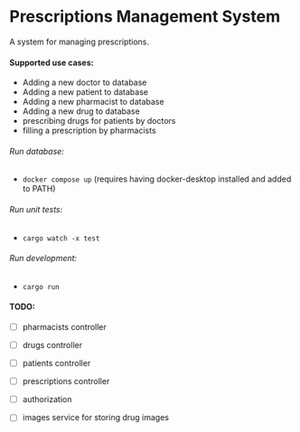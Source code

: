 # Prescriptions Management System

A system for managing prescriptions.

#### Supported use cases:
- Adding a new doctor to database
- Adding a new patient to database
- Adding a new pharmacist to database
- Adding a new drug to database
- prescribing drugs for patients by doctors
- filling a prescription by pharmacists

###### Run database:
- `docker compose up` (requires having docker-desktop installed and added to PATH)

###### Run unit tests:
- `cargo watch -x test`

###### Run development:
- `cargo run`

#### TODO:
- [ ] pharmacists controller
- [ ] drugs controller
- [ ] patients controller
- [ ] prescriptions controller
- [ ] authorization
- [ ] images service for storing drug images


